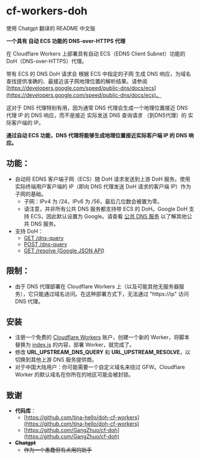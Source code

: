 # cf-workers-doh

使用 Chatgpt 翻译的 README 中文版

**一个具有 自动 ECS 功能的 DNS-over-HTTPS 代理**

在 Cloudflare Workers 上部署具有自动 ECS（EDNS Client Subnet）功能的 DoH（DNS-over-HTTPS）代理。

带有 ECS 的 DNS DoH 请求会 根据 ECS 中指定的子网 生成 DNS 响应，为域名查找提供准确的、最接近该子网地理位置的解析结果。请参阅 [https://developers.google.com/speed/public-dns/docs/ecs](https://developers.google.com/speed/public-dns/docs/ecs)。

这对于 DNS 代理特别有用，因为通常 DNS 代理会生成一个地理位置接近 DNS 代理 IP 的 DNS 响应，而不是接近 实际发送 DNS 查询请求 （到DNS代理）的 实际客户端的 IP。

**通过自动 ECS 功能，DNS 代理将能够生成地理位置接近实际客户端 IP 的 DNS 响应。**

## 功能：
- 自动将 EDNS 客户端子网（ECS）随 DoH 请求发送到上游 DoH 服务。使用实际终端用户客户端的 IP（即向 DNS 代理发送 DoH 请求的客户端 IP）作为子网的基础。
  - 子网：IPv4 为 /24，IPv6 为 /56，最后几位数会被置为零。
  - 请注意，并非所有公共 DNS 服务都支持带 ECS 的 DoH。Google DoH 支持 ECS，因此默认设置为 Google。请查看 [公共 DNS 服务](https://github.com/curl/curl/wiki/DNS-over-HTTPS) 以了解其他公共 DNS 服务。
- 支持 DoH：
  - [GET /dns-query](https://developers.google.com/speed/public-dns/docs/doh#methods)
  - [POST /dns-query](https://developers.google.com/speed/public-dns/docs/doh#methods)
  - [GET /resolve (Google JSON API)](https://developers.google.com/speed/public-dns/docs/doh/json)

## 限制：
- 由于 DNS 代理部署在 Cloudflare Workers 上（以及可能其他无服务器服务），它只能通过域名访问。在这种部署方式下，无法通过 "https://ip" 访问 DNS 代理。

## 安装
- 注册一个免费的 [Cloudflare Workers](https://workers.cloudflare.com/) 账户，创建一个新的 Worker，将脚本替换为 [index.js](/index.js) 的内容，部署 Worker，就完成了。
- 修改 **URL_UPSTREAM_DNS_QUERY** 和 **URL_UPSTREAM_RESOLVE**，以切换到其他上游 DNS 服务提供商。
- 对于中国大陆用户：你可能需要一个自定义域名来绕过 GFW。Cloudflare Worker 的默认域名在你所在的地区可能会被封锁。

## 致谢
- **代码库**：
  - [https://github.com/tina-hello/doh-cf-workers](https://github.com/tina-hello/doh-cf-workers)
  - [https://github.com/GangZhuo/cf-doh](https://github.com/GangZhuo/cf-doh)
- ~~**Chatgpt**~~
  - ~~作为一个愚蠢但有点用的助手~~
